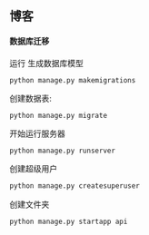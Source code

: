 ## 博客

#### 数据库迁移

运行 生成数据库模型

```mysql
python manage.py makemigrations
```

创建数据表:

```mysql
python manage.py migrate
```

开始运行服务器

```python
python manage.py runserver
```

创建超级用户

```python
python manage.py createsuperuser
```

创建文件夹

```python
python manage.py startapp api
```



